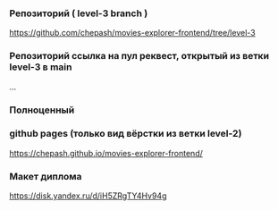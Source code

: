 ### Репозиторий ( level-3 branch )

https://github.com/chepash/movies-explorer-frontend/tree/level-3

### Репозиторий ссылка на пул реквест, открытый из ветки level-3 в main

...

### Полноценный

### github pages (только вид вёрстки из ветки level-2)

https://chepash.github.io/movies-explorer-frontend/

### Макет диплома

https://disk.yandex.ru/d/iH5ZRgTY4Hv94g
